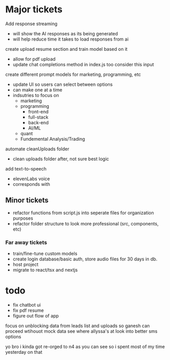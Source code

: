 # Major tickets

Add response streaming
- will show the AI responses as its being generated
- will help reduce time it takes to load responses from ai


create upload resume section and train model based on it
- allow for pdf upload
- update chat completions method in index.js too consider this input


create different prompt models for marketing, programming, etc
- update UI so users can select between options
- can make one at a time
- indsutries to focus on 
  - marketing
  - programming
    - front-end
    - full-stack
    - back-end
    - AI/ML
  - quant
  - Fundemental Analysis/Trading
  
automate cleanUploads folder 
- clean uploads folder after, not sure best logic

add text-to-speech
- elevenLabs voice
- corresponds with 

## Minor tickets

- refactor functions from script.js into seperate files for organization purposes
- refactor folder structure to look more professional (src, components, etc)

### Far away tickets

- train/fine-tune custom models
- create login database/basic auth, store audio files for 30 days in db.
- host project
- migrate to react/tsx and nextjs


# todo
- fix chatbot ui
- fix pdf resume
- figure out flow of app



focus on unblocking data from leads list and uploads so ganesh can proceed wtihouot mock data
see where allyssa's at 
look into better sms options

yo bro i kinda got re-orged to n4 as you can see so i spent most of my time yesterday on that
